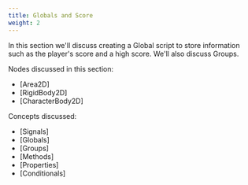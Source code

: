 ```yaml
---
title: Globals and Score
weight: 2
---
```


In this section we'll discuss creating a Global script to store information such as the player's score and a high score. We'll also discuss Groups.

Nodes discussed in this section:

- [Area2D]
- [RigidBody2D]
- [CharacterBody2D]

Concepts discussed:

- [Signals]
- [Globals]
- [Groups]
- [Methods]
- [Properties]
- [Conditionals]